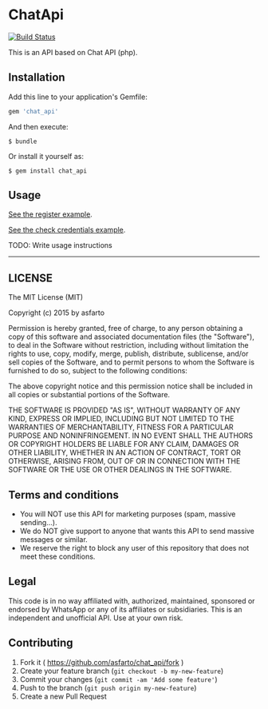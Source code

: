 # ChatApi

[![Build Status](https://travis-ci.org/asfarto/chat_api.svg?branch=dev)](https://travis-ci.org/asfarto/chat_api)

This is an API based on Chat API (php).

## Installation

Add this line to your application's Gemfile:

```ruby
gem 'chat_api'
```

And then execute:

    $ bundle

Or install it yourself as:

    $ gem install chat_api

## Usage

[See the register example](https://github.com/asfarto/chat_api/blob/master/example/register).

[See the check credentials example](https://github.com/asfarto/chat_api/blob/master/example/check_credentials).

TODO: Write usage instructions

----------

## LICENSE

The MIT License (MIT)

Copyright (c) 2015 by asfarto

Permission is hereby granted, free of charge, to any person obtaining a copy
of this software and associated documentation files (the "Software"), to deal
in the Software without restriction, including without limitation the rights
to use, copy, modify, merge, publish, distribute, sublicense, and/or sell
copies of the Software, and to permit persons to whom the Software is
furnished to do so, subject to the following conditions:

The above copyright notice and this permission notice shall be included in
all copies or substantial portions of the Software.

THE SOFTWARE IS PROVIDED "AS IS", WITHOUT WARRANTY OF ANY KIND, EXPRESS OR
IMPLIED, INCLUDING BUT NOT LIMITED TO THE WARRANTIES OF MERCHANTABILITY,
FITNESS FOR A PARTICULAR PURPOSE AND NONINFRINGEMENT. IN NO EVENT SHALL THE
AUTHORS OR COPYRIGHT HOLDERS BE LIABLE FOR ANY CLAIM, DAMAGES OR OTHER
LIABILITY, WHETHER IN AN ACTION OF CONTRACT, TORT OR OTHERWISE, ARISING FROM,
OUT OF OR IN CONNECTION WITH THE SOFTWARE OR THE USE OR OTHER DEALINGS IN
THE SOFTWARE.

## Terms and conditions

- You will NOT use this API for marketing purposes (spam, massive sending...).
- We do NOT give support to anyone that wants this API to send massive messages or similar.
- We reserve the right to block any user of this repository that does not meet these conditions.

## Legal

This code is in no way affiliated with, authorized, maintained, sponsored or endorsed by WhatsApp or any of its affiliates or subsidiaries. This is an independent and unofficial API. Use at your own risk.

## Contributing

1. Fork it ( https://github.com/asfarto/chat_api/fork )
2. Create your feature branch (`git checkout -b my-new-feature`)
3. Commit your changes (`git commit -am 'Add some feature'`)
4. Push to the branch (`git push origin my-new-feature`)
5. Create a new Pull Request
